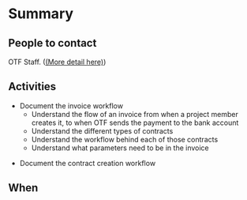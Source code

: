 # Summary

## People to contact
OTF Staff. ([(More detail here)](https://www.notion.so/simplysecure/User-research-plan-1410d3448e244711b3d529ea37a300ad))

## Activities
* Document the invoice workflow
  * Understand the flow of an invoice from when a project member creates it, to when OTF sends the payment to the bank account
  * Understand the different types of contracts
   * Understand the workflow behind each of those contracts
  * Understand what parameters need to be in the invoice

- Document the contract creation workflow

## When

